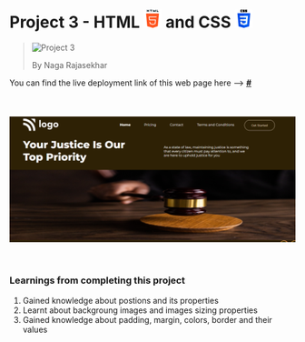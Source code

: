 # Project 3 - HTML ![HTML Logo](./HTML_logo.png) and CSS ![CSS logo](./CSS_logo.png)

> ![Project 3](https://img.shields.io/badge/Project-3-brightgreen)
>
> By Naga Rajasekhar

You can find the live deployment link of this web page here --> **[#](#)**
<br/>
<br/>
<br/>
<br/>
![Preview](./preview_justice.png)

<br/>

### Learnings from completing this project

1. Gained knowledge about postions and its properties<br/>
2. Learnt about backgroung images and images sizing properties
3. Gained knowledge about padding, margin, colors, border and their values
